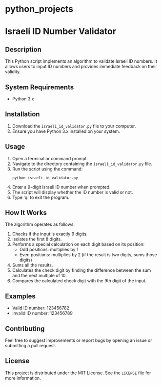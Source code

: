 # python_projects

# Israeli ID Number Validator

## Description
This Python script implements an algorithm to validate Israeli ID numbers. It allows users to input ID numbers and provides immediate feedback on their validity.

## System Requirements
- Python 3.x

## Installation
1. Download the `israeli_id_validator.py` file to your computer.
2. Ensure you have Python 3.x installed on your system.

## Usage
1. Open a terminal or command prompt.
2. Navigate to the directory containing the `israeli_id_validator.py` file.
3. Run the script using the command:
   ```
   python israeli_id_validator.py
   ```
4. Enter a 9-digit Israeli ID number when prompted.
5. The script will display whether the ID number is valid or not.
6. Type 'q' to exit the program.

## How It Works
The algorithm operates as follows:
1. Checks if the input is exactly 9 digits.
2. Isolates the first 8 digits.
3. Performs a special calculation on each digit based on its position:
   - Odd positions: multiplies by 1
   - Even positions: multiplies by 2 (if the result is two digits, sums those digits)
4. Sums all the results.
5. Calculates the check digit by finding the difference between the sum and the next multiple of 10.
6. Compares the calculated check digit with the 9th digit of the input.

## Examples
- Valid ID number: 123456782
- Invalid ID number: 123456789

## Contributing
Feel free to suggest improvements or report bugs by opening an issue or submitting a pull request.

## License
This project is distributed under the MIT License. See the `LICENSE` file for more information.
